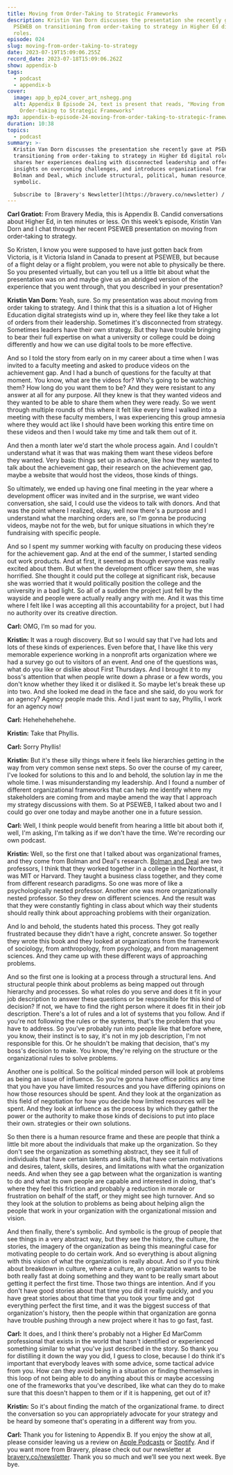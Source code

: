 ```yaml
---
title: Moving from Order-Taking to Strategic Frameworks
description: Kristin Van Dorn discusses the presentation she recently gave at
  PSEWEB on transitioning from order-taking to strategy in Higher Ed digital
  roles.
episode: 024
slug: moving-from-order-taking-to-strategy
date: 2023-07-19T15:09:06.255Z
record_date: 2023-07-18T15:09:06.262Z
show: appendix-b
tags:
  - podcast
  - appendix-b
cover:
  image: app_b_ep24_cover_art_nshegg.png
  alt: Appendix B Episode 24, text is present that reads, "Moving from
    Order-taking to Strategic Frameworks"
mp3: appendix-b-episode-24-moving-from-order-taking-to-strategic-frameworks.mp3
duration: 10:38
topics:
  - podcast
summary: >-
  Kristin Van Dorn discusses the presentation she recently gave at PSEWEB on
  transitioning from order-taking to strategy in Higher Ed digital roles. She
  shares her experiences dealing with disconnected leadership and offers
  insights on overcoming challenges, and introduces organizational frames by
  Bolman and Deal, which include structural, political, human resource, and
  symbolic.

  Subscribe to [Bravery's Newsletter](https://bravery.co/newsletter) / [Follow Kristin](https://www.linkedin.com/in/kristinvandorn/) / [Follow Bravery on LinkedIn](https://www.linkedin.com/company/bravery-media/)
---
```

**Carl Gratiot:**
From Bravery Media, this is Appendix B. Candid conversations about Higher Ed, in ten minutes or less. On this week’s episode, Kristin Van Dorn and I chat through her recent PSEWEB presentation on moving from order-taking to strategy.

So Kristen, I know you were supposed to have just gotten back from Victoria, is it Victoria Island in Canada to present at PSEWEB, but because of a flight delay or a flight problem, you were not able to physically be there. So you presented virtually, but can you tell us a little bit about what the presentation was on and maybe give us an abridged version of the experience that you went through, that you described in your presentation?

**Kristin Van Dorn:**
Yeah, sure. So my presentation was about moving from order taking to strategy. And I think that this is a situation a lot of Higher Education digital strategists wind up in, where they feel like they take a lot of orders from their leadership. Sometimes it's disconnected from strategy. Sometimes leaders have their own strategy. But they have trouble bringing to bear their full expertise on what a university or college could be doing differently and how we can use digital tools to be more effective.

And so I told the story from early on in my career about a time when I was invited to a faculty meeting and asked to produce videos on the achievement gap. And I had a bunch of questions for the faculty at that moment. You know, what are the videos for? Who's going to be watching them? How long do you want them to be? And they were resistant to any answer at all for any purpose. All they knew is that they wanted videos and they wanted to be able to share them when they were ready. So we went through multiple rounds of this where it felt like every time I walked into a meeting with these faculty members, I was experiencing this group amnesia where they would act like I should have been working this entire time on these videos and then I would take my time and talk them out of it.

And then a month later we'd start the whole process again. And I couldn't understand what it was that was making them want these videos before they wanted. Very basic things set up in advance, like how they wanted to talk about the achievement gap, their research on the achievement gap, maybe a website that would host the videos, those kinds of things.

So ultimately, we ended up having one final meeting in the year where a development officer was invited and in the surprise, we want video conversation, she said, I could use the videos to talk with donors. And that was the point where I realized, okay, well now there's a purpose and I understand what the marching orders are, so I'm gonna be producing videos, maybe not for the web, but for unique situations in which they're fundraising with specific people.

And so I spent my summer working with faculty on producing these videos for the achievement gap. And at the end of the summer, I started sending out work products. And at first, it seemed as though everyone was really excited about them. But when the development officer saw them, she was horrified. She thought it could put the college at significant risk, because she was worried that it would politically position the college and the university in a bad light. So all of a sudden the project just fell by the wayside and people were actually really angry with me. And it was this time where I felt like I was accepting all this accountability for a project, but I had no authority over its creative direction.

**Carl:**
OMG, I’m so mad for you.

**Kristin:**
It was a rough discovery. But so I would say that I've had lots and lots of these kinds of experiences. Even before that, I have like this very memorable experience working in a nonprofit arts organization where we had a survey go out to visitors of an event. And one of the questions was, what do you like or dislike about First Thursdays. And I brought it to my boss's attention that when people write down a phrase or a few words, you don't know whether they liked it or disliked it. So maybe let's break these up into two. And she looked me dead in the face and she said, do you work for an agency? Agency people made this. And I just want to say, Phyllis, I work for an agency now!

**Carl:**
Hehehehehehehe.

**Kristin:**
Take that Phyllis.

**Carl:**
Sorry Phyllis!

**Kristin:**
But it's these silly things where it feels like hierarchies getting in the way from very common sense next steps. So over the course of my career, I've looked for solutions to this and lo and behold, the solution lay in me the whole time. I was misunderstanding my leadership. And I found a number of different organizational frameworks that can help me identify where my stakeholders are coming from and maybe amend the way that I approach my strategy discussions with them. So at PSEWEB, I talked about two and I could go over one today and maybe another one in a future session.

**Carl:**
Well, I think people would benefit from hearing a little bit about both if, well, I'm asking, I'm talking as if we don't have the time. We're recording our own podcast.

**Kristin:**
Well, so the first one that I talked about was organizational frames, and they come from Bolman and Deal's research. [Bolman and Deal](https://www.amazon.com/Reframing-Organizations-Artistry-Choice-Leadership/dp/1118573331) are two professors, I think that they worked together in a college in the Northeast, it was MIT or Harvard. They taught a business class together, and they come from different research paradigms. So one was more of like a psychologically nested professor. Another one was more organizationally nested professor. So they drew on different sciences. And the result was that they were constantly fighting in class about which way their students should really think about approaching problems with their organization.

And lo and behold, the students hated this process. They got really frustrated because they didn't have a right, concrete answer. So together they wrote this book and they looked at organizations from the framework of sociology, from anthropology, from psychology, and from management sciences. And they came up with these different ways of approaching problems.

And so the first one is looking at a process through a structural lens. And structural people think about problems as being mapped out through hierarchy and processes. So what roles do you serve and does it fit in your job description to answer these questions or be responsible for this kind of decision? If not, we have to find the right person where it does fit in their job description. There's a lot of rules and a lot of systems that you follow. And if you're not following the rules or the systems, that's the problem that you have to address. So you've probably run into people like that before where, you know, their instinct is to say, it's not in my job description, I'm not responsible for this. Or he shouldn't be making that decision, that's my boss's decision to make. You know, they're relying on the structure or the organizational rules to solve problems.

Another one is political. So the political minded person will look at problems as being an issue of influence. So you're gonna have office politics any time that you have you have limited resources and you have differing opinions on how those resources should be spent. And they look at the organization as this field of negotiation for how you decide how limited resources will be spent. And they look at influence as the process by which they gather the power or the authority to make those kinds of decisions to put into place their own. strategies or their own solutions.

So then there is a human resource frame and these are people that think a little bit more about the individuals that make up the organization. So they don't see the organization as something abstract, they see it full of individuals that have certain talents and skills, that have certain motivations and desires, talent, skills, desires, and limitations with what the organization needs. And when they see a gap between what the organization is wanting to do and what its own people are capable and interested in doing, that's where they feel this friction and probably a reduction in morale or frustration on behalf of the staff, or they might see high turnover. And so they look at the solution to problems as being about helping align the people that work in your organization with the organizational mission and vision.

And then finally, there's symbolic. And symbolic is the group of people that see things in a very abstract way, but they see the history, the culture, the stories, the imagery of the organization as being this meaningful case for motivating people to do certain work. And so everything is about aligning with this vision of what the organization is really about. And so if you think about breakdown in culture, where a culture, an organization wants to be both really fast at doing something and they want to be really smart about getting it perfect the first time. Those two things are intention. And if you don't have good stories about that time you did it really quickly, and you have great stories about that time that you took your time and got everything perfect the first time, and it was the biggest success of that organization's history, then the people within that organization are gonna have trouble pushing through a new project where it has to go fast, fast.

**Carl:**
It does, and I think there's probably not a Higher Ed MarComm professional that exists in the world that hasn't identified or experienced something similar to what you've just described in the story. So thank you for distilling it down the way you did, I guess to close, because I do think it's important that everybody leaves with some advice, some tactical advice from you. How can they avoid being in a situation or finding themselves in this loop of not being able to do anything about this or maybe accessing one of the frameworks that you've described, like what can they do to make sure that this doesn't happen to them or if it is happening, get out of it?

**Kristin:**
So it's about finding the match of the organizational frame. to direct the conversation so you can appropriately advocate for your strategy and be heard by someone that's operating in a different way from you.

**Carl:**
Thank you for listening to Appendix B. If you enjoy the show at all, please consider leaving us a review on [Apple Podcasts](https://podcasts.apple.com/us/podcast/appendix-b/id1672064420) or [Spotify](https://open.spotify.com/show/65VUFm5sPGx81fmEltCsrr). And if you want more from Bravery, please check out our newsletter at [bravery.co/newsletter](https://bravery.co/newsletter). Thank you so much and we’ll see you next week. Bye bye.